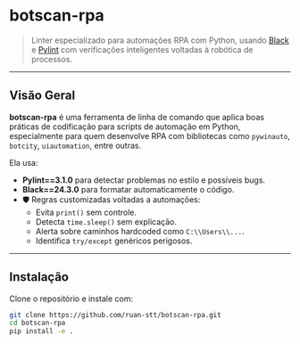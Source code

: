 # botscan-rpa

> Linter especializado para automações RPA com Python, usando [Black](https://black.readthedocs.io/) e [Pylint](https://pylint.readthedocs.io/) com verificações inteligentes voltadas à robótica de processos.

---

## Visão Geral

**botscan-rpa** é uma ferramenta de linha de comando que aplica boas práticas de codificação para scripts de automação em Python, especialmente para quem desenvolve RPA com bibliotecas como `pywinauto`, `botcity`, `uiautomation`, entre outras.

Ela usa:

- **Pylint==3.1.0** para detectar problemas no estilo e possíveis bugs.
- **Black==24.3.0** para formatar automaticamente o código.
- 🛡️ Regras customizadas voltadas a automações:
  - Evita `print()` sem controle.
  - Detecta `time.sleep()` sem explicação.
  - Alerta sobre caminhos hardcoded como `C:\\Users\\...`.
  - Identifica `try/except` genéricos perigosos.

---

## Instalação

Clone o repositório e instale com:

```bash
git clone https://github.com/ruan-stt/botscan-rpa.git
cd botscan-rpa
pip install -e .